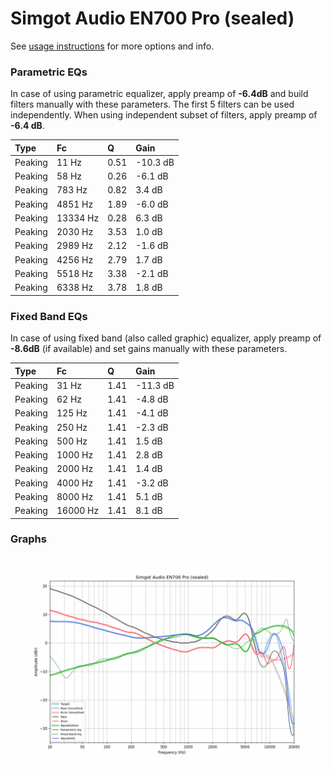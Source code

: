 # Simgot Audio EN700 Pro (sealed)
See [usage instructions](https://github.com/jaakkopasanen/AutoEq#usage) for more options and info.

### Parametric EQs
In case of using parametric equalizer, apply preamp of **-6.4dB** and build filters manually
with these parameters. The first 5 filters can be used independently.
When using independent subset of filters, apply preamp of **-6.4 dB**.

| Type    | Fc       |    Q | Gain     |
|:--------|:---------|:-----|:---------|
| Peaking | 11 Hz    | 0.51 | -10.3 dB |
| Peaking | 58 Hz    | 0.26 | -6.1 dB  |
| Peaking | 783 Hz   | 0.82 | 3.4 dB   |
| Peaking | 4851 Hz  | 1.89 | -6.0 dB  |
| Peaking | 13334 Hz | 0.28 | 6.3 dB   |
| Peaking | 2030 Hz  | 3.53 | 1.0 dB   |
| Peaking | 2989 Hz  | 2.12 | -1.6 dB  |
| Peaking | 4256 Hz  | 2.79 | 1.7 dB   |
| Peaking | 5518 Hz  | 3.38 | -2.1 dB  |
| Peaking | 6338 Hz  | 3.78 | 1.8 dB   |

### Fixed Band EQs
In case of using fixed band (also called graphic) equalizer, apply preamp of **-8.6dB**
(if available) and set gains manually with these parameters.

| Type    | Fc       |    Q | Gain     |
|:--------|:---------|:-----|:---------|
| Peaking | 31 Hz    | 1.41 | -11.3 dB |
| Peaking | 62 Hz    | 1.41 | -4.8 dB  |
| Peaking | 125 Hz   | 1.41 | -4.1 dB  |
| Peaking | 250 Hz   | 1.41 | -2.3 dB  |
| Peaking | 500 Hz   | 1.41 | 1.5 dB   |
| Peaking | 1000 Hz  | 1.41 | 2.8 dB   |
| Peaking | 2000 Hz  | 1.41 | 1.4 dB   |
| Peaking | 4000 Hz  | 1.41 | -3.2 dB  |
| Peaking | 8000 Hz  | 1.41 | 5.1 dB   |
| Peaking | 16000 Hz | 1.41 | 8.1 dB   |

### Graphs
![](./Simgot%20Audio%20EN700%20Pro%20(sealed).png)